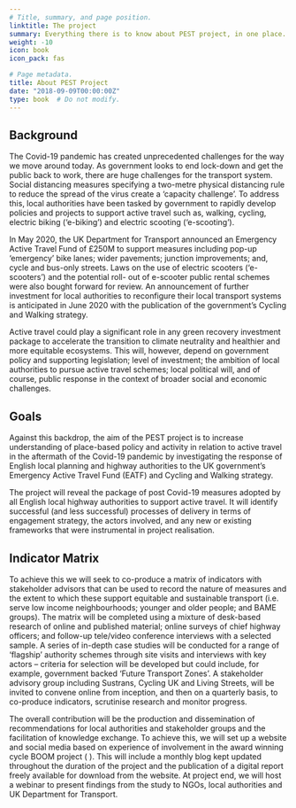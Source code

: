 ```yaml
---
# Title, summary, and page position.
linktitle: The project
summary: Everything there is to know about PEST project, in one place.
weight: -10
icon: book
icon_pack: fas

# Page metadata.
title: About PEST Project
date: "2018-09-09T00:00:00Z"
type: book  # Do not modify.
---
```



## Background

The Covid-19 pandemic has created unprecedented challenges for the way we move around today. As government looks to end lock-down and get the public back to work, there are huge challenges for the transport system. Social distancing measures specifying a two-metre physical distancing rule to reduce the spread of the virus create a ‘capacity challenge’. To address this, local authorities have been tasked by government to rapidly develop policies and projects to support active travel such as, walking, cycling, electric biking (‘e-biking’) and electric scooting (‘e-scooting’).

In May 2020, the UK Department for Transport announced an Emergency Active Travel Fund of £250M to support measures including pop-up ‘emergency’ bike lanes; wider pavements; junction improvements; and, cycle and bus-only streets. Laws on the use of electric scooters (‘e-scooters’) and the potential roll- out of e-scooter public rental schemes were also bought forward for review. An announcement of further investment for local authorities to reconfigure their local transport systems is anticipated in June 2020 with the publication of the government’s Cycling and Walking strategy.

Active travel could play a significant role in any green recovery investment package to accelerate the transition to climate neutrality and healthier and more equitable ecosystems. This will, however, depend on government policy and supporting legislation; level of investment; the ambition of local authorities to pursue active travel schemes; local political will, and of course, public response in the context of broader social and economic challenges.

## Goals

Against this backdrop, the aim of the PEST project is to increase understanding of place-based policy and activity in relation to active travel in the aftermath of the Covid-19 pandemic by investigating the response of English local planning and highway authorities to the UK government’s Emergency Active Travel Fund (EATF) and Cycling and Walking strategy.
 
The project will reveal the package of post Covid-19 measures adopted by all English local highway authorities to support active travel. It will identify successful (and less successful) processes of delivery in terms of engagement strategy, the actors involved, and any new or existing frameworks that were instrumental in project realisation.

## Indicator Matrix

To achieve this we will seek to co-produce a matrix of indicators with stakeholder advisors that can be used to record the nature of measures and the extent to which these support equitable and sustainable transport (i.e. serve low income neighbourhoods; younger and older people; and BAME groups). The matrix will be completed using a mixture of desk-based research of online and published material; online surveys of chief highway officers; and follow-up tele/video conference interviews with a selected sample. A series of in-depth case studies will be conducted for a range of ‘flagship’ authority schemes through site visits and interviews with key actors – criteria for selection will be developed but could include, for example, government backed ‘Future Transport Zones’. A stakeholder advisory group including Sustrans, Cycling UK and Living Streets, will be invited to convene online from inception, and then on a quarterly basis, to co-produce indicators, scrutinise research and monitor progress.

The overall contribution will be the production and dissemination of recommendations for local authorities and stakeholder groups and the facilitation of knowledge exchange. To achieve this, we will set up a website and social media based on experience of involvement in the award winning cycle BOOM project ( ). This will include a monthly blog kept updated throughout the duration of the project and the publication of a digital report freely available for download from the website. At project end, we will host a webinar to present findings from the study to NGOs, local authorities and UK Department for Transport.

